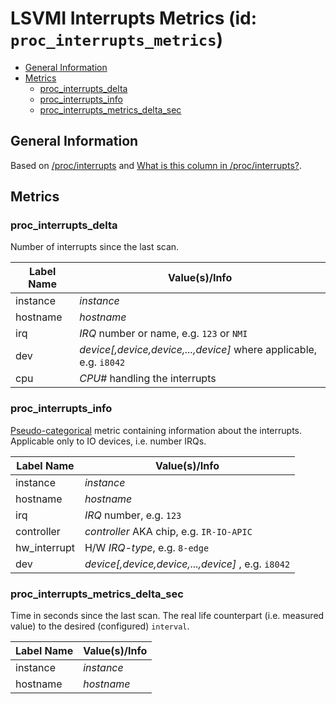 # LSVMI Interrupts Metrics (id: `proc_interrupts_metrics`)

<!-- TOC tocDepth:2..3 chapterDepth:2..6 -->

- [General Information](#general-information)
- [Metrics](#metrics)
  - [proc_interrupts_delta](#proc_interrupts_delta)
  - [proc_interrupts_info](#proc_interrupts_info)
  - [proc_interrupts_metrics_delta_sec](#proc_interrupts_metrics_delta_sec)

<!-- /TOC -->

## General Information

Based on [/proc/interrupts](https://man7.org/linux/man-pages/man5/proc_interrupts.5.html) and [What is this column in /proc/interrupts?](https://serverfault.com/questions/896551/what-is-this-column-in-proc-interrupts).

## Metrics

### proc_interrupts_delta

Number of interrupts since the last scan.

| Label Name | Value(s)/Info |
| --- | --- |
| instance | _instance_ |
| hostname | _hostname_ |
| irq | _IRQ_ number or name, e.g. `123` or `NMI` |
| dev | _device\[,device,device,...,device\]_ where applicable, e.g. `i8042`|
| cpu | _CPU\#_ handling the interrupts |

### proc_interrupts_info

[Pseudo-categorical](internals.md#pseudo-categorical-metrics ) metric containing information about the interrupts. Applicable only to IO devices, i.e. number IRQs.

| Label Name | Value(s)/Info |
| --- | --- |
| instance | _instance_ |
| hostname | _hostname_ |
| irq | _IRQ_ number, e.g. `123` |
| controller | _controller_ AKA chip, e.g. `IR-IO-APIC` |
| hw_interrupt | H/W _IRQ-type_, e.g. `8-edge` |
| dev | _device\[,device,device,...,device\]_ , e.g. `i8042`|

### proc_interrupts_metrics_delta_sec

Time in seconds since the last scan. The real life counterpart (i.e. measured value) to the desired (configured) `interval`.

| Label Name | Value(s)/Info |
| --- | --- |
| instance | _instance_ |
| hostname | _hostname_ |
